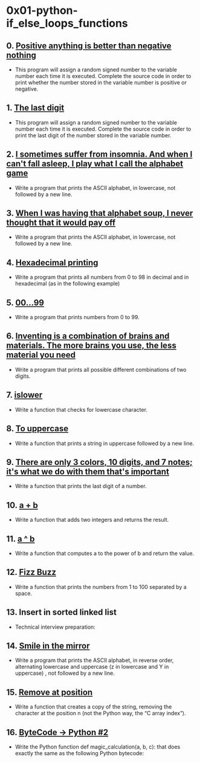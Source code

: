 # 0x01-python-if_else_loops_functions

## 0. [Positive anything is better than negative nothing](./0-positive_or_negative.py)
- This program will assign a random signed number to the variable number each time it is executed. Complete the source code in order to print whether the number stored in the variable number is positive or negative.

## 1. [The last digit](./1-last_digit.py)
- This program will assign a random signed number to the variable number each time it is executed. Complete the source code in order to print the last digit of the number stored in the variable number.

## 2. [I sometimes suffer from insomnia. And when I can't fall asleep, I play what I call the alphabet game](./2-print_alphabet.py)
- Write a program that prints the ASCII alphabet, in lowercase, not followed by a new line.

## 3. [When I was having that alphabet soup, I never thought that it would pay off](./3-print_alphabt.py)
- Write a program that prints the ASCII alphabet, in lowercase, not followed by a new line.

## 4. [Hexadecimal printing](./4-print_hexa.py)
- Write a program that prints all numbers from 0 to 98 in decimal and in hexadecimal (as in the following example)

## 5. [00...99](./5-print_comb2.py)
- Write a program that prints numbers from 0 to 99.

## 6. [Inventing is a combination of brains and materials. The more brains you use, the less material you need](./6-print_comb3.py)
- Write a program that prints all possible different combinations of two digits.

## 7. [islower](./7-islower.py)
- Write a function that checks for lowercase character.

## 8. [To uppercase](./8-uppercase.py)
- Write a function that prints a string in uppercase followed by a new line.

## 9. [There are only 3 colors, 10 digits, and 7 notes; it's what we do with them that's important](./9-print_last_digit.py)
- Write a function that prints the last digit of a number.

## 10. [a + b](./10-add.py)
- Write a function that adds two integers and returns the result.

## 11. [a ^ b](./11-pow.py)
- Write a function that computes a to the power of b and return the value.

## 12. [Fizz Buzz](./12-fizzbuzz.py)
- Write a function that prints the numbers from 1 to 100 separated by a space.

## 13. Insert in sorted linked list
- Technical interview preparation:

## 14. [Smile in the mirror](./100-print_tebahpla.py)
- Write a program that prints the ASCII alphabet, in reverse order, alternating lowercase and uppercase (z in lowercase and Y in uppercase) , not followed by a new line.

## 15. [Remove at position](./101-remove_char_at.py )
- Write a function that creates a copy of the string, removing the character at the position n (not the Python way, the “C array index”).

## 16. [ByteCode -> Python #2](./102-magic_calculation.py)
- Write the Python function def magic_calculation(a, b, c): that does exactly the same as the following Python bytecode:
